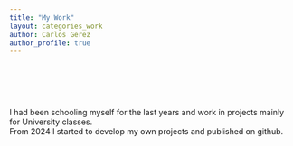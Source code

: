 ```yaml
---
title: "My Work"
layout: categories_work
author: Carlos Gerez
author_profile: true
---
```

# <br>

I had been schooling myself for the last years and work in projects mainly for University classes.  
From 2024 I started to develop my own projects and published on github.